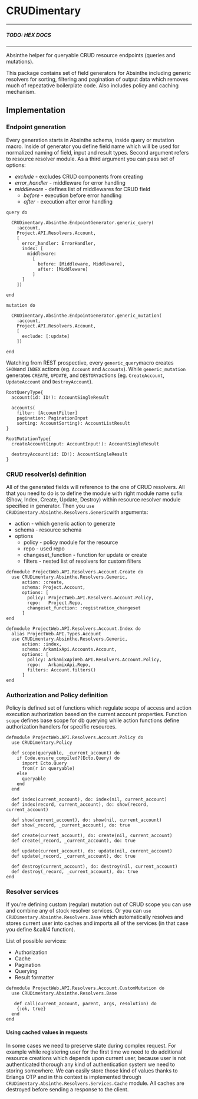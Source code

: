 # CRUDimentary
-------------------------

##### TODO: HEX DOCS
-------------------------

Absinthe helper for queryable CRUD resource endpoints (queries and mutations).

This package contains set of field generators for Absinthe including generic resolvers for sorting, filtering and pagination of output data which removes much of repeatative boilerplate code. Also includes policy and caching mechanism.

## Implementation

### Endpoint generation

Every generation starts in Absinthe schema, inside query or mutation macro. Inside of generator you define field name which will be used for normalized naming of field, input and result types. Second argument refers to resource resolver module. As a third argument you can pass set of options:
  * _exclude_ - excludes CRUD components from creating
  * _error_handler_ - middleware for error handling
  * _middleware_ - defines list of middlewares for CRUD field
    * _before_ - execution before error handling
    * _after_ - execution after error handling

```
query do

  CRUDimentary.Absinthe.EndpointGenerator.generic_query(
    :account,
    Project.API.Resolvers.Account,
    [
      error_handler: ErrorHandler,
      index: [
        middleware:
          [
            before: [Middleware, Middleware],
            after: [Middleware]
          ]
      ]
    ])

end
```

```
mutation do

  CRUDimentary.Absinthe.EndpointGenerator.generic_mutation(
    :account,
    Project.API.Resolvers.Account,
    [
      exclude: [:update]
    ])

end
```

Watching from REST prospective, every `generic_query`macro creates `SHOW`and `INDEX` actions (eg. `Account` and `Accounts`). While `generic_mutation` generates `CREATE`, `UPDATE`, and `DESTORY`actions (eg. `CreateAccount`, `UpdateAccount` and `DestroyAccount`).

```
RootQueryType{
  account(id: ID!): AccountSingleResult

  accounts(
    filter: [AccountFilter]
    pagination: PaginationInput
    sorting: AccountSorting): AccountListResult
}

RootMutationType{
  createAccount(input: AccountInput!): AccountSingleResult

  destroyAccount(id: ID!): AccountSingleResult
}
```


### CRUD resolver(s) definition

All of the generated fields will reference to the one of CRUD resolvers. All that you need to do is to define the module with right module name sufix (Show, Index, Create, Update, Destroy) within resource resolver module specified in generator. Then you `use CRUDimentary.Absinthe.Resolvers.Generic`with arguments:
  * action - which generic action to generate
  * schema - resource schema
  * options
    * policy - policy module for the resource
    * repo - used repo
    * changeset_function - function for update or create
    * filters - nested list of resolvers for custom filters
```
defmodule ProjectWeb.API.Resolvers.Account.Create do
  use CRUDimentary.Absinthe.Resolvers.Generic,
      action: :create,
      schema: Project.Account,
      options: [
        policy: ProjectWeb.API.Resolvers.Account.Policy,
        repo:   Project.Repo,
        changeset_function: :registration_changeset
      ]
end

defmodule ProjectWeb.API.Resolvers.Account.Index do
  alias ProjectWeb.API.Types.Account
  use CRUDimentary.Absinthe.Resolvers.Generic,
      action: :index,
      schema: ArkamixApi.Accounts.Account,
      options: [
        policy: ArkamixApiWeb.API.Resolvers.Account.Policy,
        repo:   ArkamixApi.Repo,
        filters: Account.filters()
      ]
end
```

### Authorization and Policy definition

Policy is defined set of functions which regulate scope of access and action execution authorization based on the current account properties. Function `scope` defines base scope for db querying while action functions define authorization handlers for specific resources.
```
defmodule ProjectWeb.API.Resolvers.Account.Policy do
  use CRUDimentary.Policy

  def scope(queryable, _current_account) do
    if Code.ensure_compiled?(Ecto.Query) do
      import Ecto.Query
      from(r in queryable)
    else
      queryable
    end
  end

  def index(current_account), do: index(nil, current_account)
  def index(record, current_account), do: show(record, current_account)

  def show(current_account), do: show(nil, current_account)
  def show(_record, _current_account), do: true

  def create(current_account), do: create(nil, current_account)
  def create(_record, _current_account), do: true

  def update(current_account), do: update(nil, current_account)
  def update(_record, _current_account), do: true

  def destroy(current_account), do: destroy(nil, current_account)
  def destroy(_record, _current_account), do: true
end
```

### Resolver services

If you're defining custom (regular) mutation out of CRUD scope you can use and combine any of stock resolver services. Or you can `use CRUDimentary.Absinthe.Resolvers.Base` which automatically resolves and stores current user into caches and imports all of the services (in that case you define &call/4 function).

List of possible services:
  * Authorization
  * Cache
  * Pagination
  * Querying
  * Result formatter

```
defmodule ProjectWeb.API.Resolvers.Account.CustomMutation do
  use CRUDimentary.Absinthe.Resolvers.Base

   def call(current_account, parent, args, resolution) do
    {:ok, true}
  end
end
```
#### Using cached values in requests

In some cases we need to preserve state during complex request. For example while registering user for the first time we need to do additional resource creations which depends upon current user, because user is not authenticated thorough any kind of authentication system we need to storing somewhere. We can easily store those kind of values thanks to Erlangs OTP and in this context is implemented through `CRUDimentary.Absinthe.Resolvers.Services.Cache` module. All caches are destroyed before sending a response to the client.
